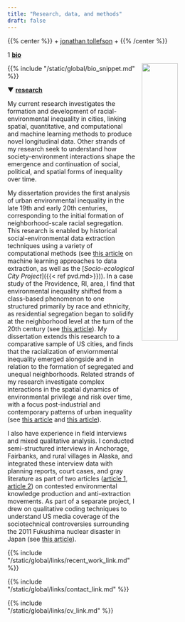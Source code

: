 ```yaml
---
title: "Research, data, and methods"
draft: false
---
```


{{% center %}}
\+ [jonathan tollefson](/) \+
{{% /center %}}
<br/>

<img src="/images/portrait.jpg" style="float: right; width: 40%; margin-left: 3%; margin-bottom: 0.5em;margin-top: 2em">
</a>



1 [**bio**](/)

{{% include "/static/global/bio_snippet.md" %}}




▼ [**research**](/)

My current research investigates the formation and development of racial-environmental inequality in cities, linking spatial, quantitative, and computational and machine learning methods to produce novel longitudinal data. Other strands of my research seek to understand how society-environment interactions shape the emergence and continuation of social, political, and spatial forms of inequality over time. 

My dissertation provides the first analysis of urban environmental inequality in the late 19th and early 20th centuries, corresponding to the initial formation of neighborhood-scale racial segregation. This research is enabled by historical social-environmental data extraction techniques using a variety of computational methods (see <a target="_blank" href="https://journals.plos.org/plosone/article?id=10.1371/journal.pone.0255507">this article</a> on machine learning approaches to data extraction, as well as the [_Socio-ecological City Project_]({{< ref pvd.md>}})). In a case study of the Providence, RI, area, I find that environmental inequality shifted from a class-based phenomenon to one structured primarily by race and ethnicity, as residential segregation began to solidify at the neighborhood level at the turn of the 20th century (see 
<a target="_blank" href="https://journals.sagepub.com/doi/10.1177/23780231221127541">this article</a>). My dissertation extends this research to a comparative sample of US cities, and finds that the racialization of enviornmental inequality emerged alongside and in relation to the formation of segregated and unequal neighborhoods. Related strands of my research investigate complex interactions in the spatial dynamics of environmental privilege and risk over time, with a focus post-industrial and contemporary patterns of urban inequality (see  <a target="_blank" href="https://journals.sagepub.com/doi/10.1177/15356841231152616">this article</a> and <a target="_blank" href="https://www.liebertpub.com/doi/10.1089/env.2021.0121">this article</a>). 

I also have experience in field interviews and mixed qualitative analysis. I conducted semi-structured interviews in Anchorage, Fairbanks, and rural villages in Alaska, and integrated these interview data with planning reports, court cases, and gray literature as part of two articles (<a target="_blank" href="https://journals.uair.arizona.edu/index.php/JPE/article/view/23828">article 1</a>, <a target="_blank" href="https://journals.sagepub.com/doi/abs/10.1177/0306312718803453">article 2</a>) on contested environmental knowledge production and anti-extraction movements. As part of a separate project, I drew on qualitative coding techniques to understand US media coverage of the sociotechnical controversies surrounding the 2011 Fukushima nuclear disaster in Japan (see <a target="_blank" href="https://journals.sagepub.com/doi/full/10.1177/0963662520936186?casa_token=U90UE5iANX0AAAAA%3ASB_BL79FhIZIUBCcSE7WVJXnsEvJLeDmsBo9ZIiRPl4oSPXVSsGIkrp3N6TGrEwG005plZdjFOEsoQ">this article</a>).


{{% include "/static/global/links/recent_work_link.md" %}}


{{% include "/static/global/links/contact_link.md" %}}

{{% include "/static/global/links/cv_link.md" %}}


